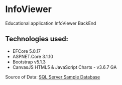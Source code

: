 # InfoViewer

Educational application InfoViewer BackEnd

## Technologies used:
- EFCore 5.0.17
- ASPNET.Core 3.1.10
- Bootstrap v5.1.3
- CanvasJS HTML5 & JavaScript Charts - v3.6.7 GA

Source of Data: [SQL Server Sample Database](https://www.sqlservertutorial.net/sql-server-sample-database/)

